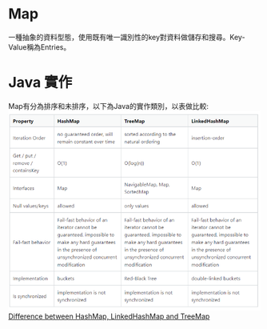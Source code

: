 # Map
一種抽象的資料型態，使用既有唯一識別性的key對資料做儲存和搜尋。Key-Value稱為Entries。

# Java 實作
Map有分為排序和未排序，以下為Java的實作類別，以表做比較:  
![Java Map](/6.%20%20Map/picture/java_map.png)
[Difference between HashMap, LinkedHashMap and TreeMap](https://stackoverflow.com/questions/2889777/difference-between-hashmap-linkedhashmap-and-treemap)